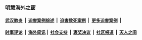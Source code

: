 
### 明慧海外之窗

####  [武汉肺炎](indexes/365.md?t=06291001) &nbsp;|&nbsp;  [迫害案例综述](indexes/328.md?t=06291001) &nbsp;|&nbsp; [迫害致死案例](indexes/277.md?t=06291001)  &nbsp;|&nbsp; [更多迫害案例](indexes/81.md?t=06291001)  &nbsp;|&nbsp; 
####  [时事评论](indexes/19.md?t=06291001) &nbsp;|&nbsp; [海外简讯](indexes/245.md?t=06291001)&nbsp;|&nbsp;  [社会支持](indexes/140.md?t=06291001) &nbsp;|&nbsp; [褒奖决议](indexes/282.md?t=06291001) &nbsp;|&nbsp; [社区报道](indexes/91.md?t=06291001)  &nbsp;|&nbsp; [天人之间](indexes/78.md?t=06291001) 

